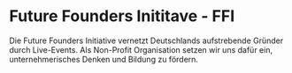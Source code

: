 # Future Founders Inititave - FFI
Die Future Founders Initiative vernetzt Deutschlands aufstrebende Gründer durch Live-Events. Als Non-Profit Organisation setzen wir uns dafür ein, unternehmerisches Denken und Bildung zu fördern.